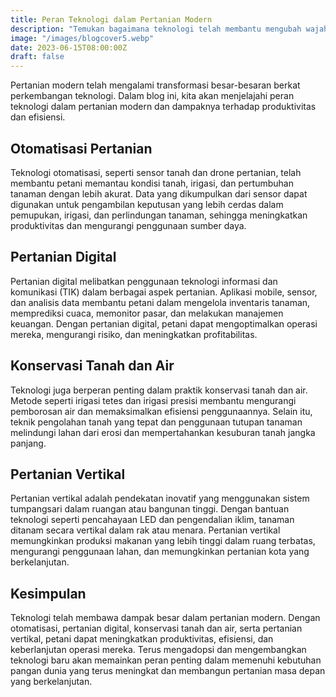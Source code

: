 ```yaml
---
title: Peran Teknologi dalam Pertanian Modern
description: "Temukan bagaimana teknologi telah membantu mengubah wajah pertanian modern dan meningkatkan produktivitas serta efisiensi."
image: "/images/blogcover5.webp"
date: 2023-06-15T08:00:00Z
draft: false
---
```


Pertanian modern telah mengalami transformasi besar-besaran berkat perkembangan teknologi. Dalam blog ini, kita akan menjelajahi peran teknologi dalam pertanian modern dan dampaknya terhadap produktivitas dan efisiensi.

## Otomatisasi Pertanian

Teknologi otomatisasi, seperti sensor tanah dan drone pertanian, telah membantu petani memantau kondisi tanah, irigasi, dan pertumbuhan tanaman dengan lebih akurat. Data yang dikumpulkan dari sensor dapat digunakan untuk pengambilan keputusan yang lebih cerdas dalam pemupukan, irigasi, dan perlindungan tanaman, sehingga meningkatkan produktivitas dan mengurangi penggunaan sumber daya.

## Pertanian Digital

Pertanian digital melibatkan penggunaan teknologi informasi dan komunikasi (TIK) dalam berbagai aspek pertanian. Aplikasi mobile, sensor, dan analisis data membantu petani dalam mengelola inventaris tanaman, memprediksi cuaca, memonitor pasar, dan melakukan manajemen keuangan. Dengan pertanian digital, petani dapat mengoptimalkan operasi mereka, mengurangi risiko, dan meningkatkan profitabilitas.

## Konservasi Tanah dan Air

Teknologi juga berperan penting dalam praktik konservasi tanah dan air. Metode seperti irigasi tetes dan irigasi presisi membantu mengurangi pemborosan air dan memaksimalkan efisiensi penggunaannya. Selain itu, teknik pengolahan tanah yang tepat dan penggunaan tutupan tanaman melindungi lahan dari erosi dan mempertahankan kesuburan tanah jangka panjang.

## Pertanian Vertikal

Pertanian vertikal adalah pendekatan inovatif yang menggunakan sistem tumpangsari dalam ruangan atau bangunan tinggi. Dengan bantuan teknologi seperti pencahayaan LED dan pengendalian iklim, tanaman ditanam secara vertikal dalam rak atau menara. Pertanian vertikal memungkinkan produksi makanan yang lebih tinggi dalam ruang terbatas, mengurangi penggunaan lahan, dan memungkinkan pertanian kota yang berkelanjutan.

## Kesimpulan

Teknologi telah membawa dampak besar dalam pertanian modern. Dengan otomatisasi, pertanian digital, konservasi tanah dan air, serta pertanian vertikal, petani dapat meningkatkan produktivitas, efisiensi, dan keberlanjutan operasi mereka. Terus mengadopsi dan mengembangkan teknologi baru akan memainkan peran penting dalam memenuhi kebutuhan pangan dunia yang terus meningkat dan membangun pertanian masa depan yang berkelanjutan.
